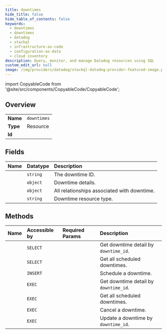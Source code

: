 ```yaml
---
title: downtimes
hide_title: false
hide_table_of_contents: false
keywords:
  - downtimes
  - downtimes
  - datadog    
  - stackql
  - infrastructure-as-code
  - configuration-as-data
  - cloud inventory
description: Query, monitor, and manage Datadog resources using SQL
custom_edit_url: null
image: /img/providers/datadog/stackql-datadog-provider-featured-image.png
---
```


import CopyableCode from '@site/src/components/CopyableCode/CopyableCode';




## Overview
<table><tbody>
<tr><td><b>Name</b></td><td><code>downtimes</code></td></tr>
<tr><td><b>Type</b></td><td>Resource</td></tr>
<tr><td><b>Id</b></td><td><CopyableCode code="datadog.downtimes.downtimes" /></td></tr>
</tbody></table>

## Fields
| Name | Datatype | Description |
|:-----|:---------|:------------|
| <CopyableCode code="id" /> | `string` | The downtime ID. |
| <CopyableCode code="attributes" /> | `object` | Downtime details. |
| <CopyableCode code="relationships" /> | `object` | All relationships associated with downtime. |
| <CopyableCode code="type" /> | `string` | Downtime resource type. |
## Methods
| Name | Accessible by | Required Params | Description |
|:-----|:--------------|:----------------|:------------|
| <CopyableCode code="get_downtime" /> | `SELECT` | <CopyableCode code="downtime_id, dd_site" /> | Get downtime detail by `downtime_id`. |
| <CopyableCode code="list_downtimes" /> | `SELECT` | <CopyableCode code="dd_site" /> | Get all scheduled downtimes. |
| <CopyableCode code="create_downtime" /> | `INSERT` | <CopyableCode code="data__data, dd_site" /> | Schedule a downtime. |
| <CopyableCode code="_get_downtime" /> | `EXEC` | <CopyableCode code="downtime_id, dd_site" /> | Get downtime detail by `downtime_id`. |
| <CopyableCode code="_list_downtimes" /> | `EXEC` | <CopyableCode code="dd_site" /> | Get all scheduled downtimes. |
| <CopyableCode code="cancel_downtime" /> | `EXEC` | <CopyableCode code="downtime_id, dd_site" /> | Cancel a downtime. |
| <CopyableCode code="update_downtime" /> | `EXEC` | <CopyableCode code="downtime_id, data__data, dd_site" /> | Update a downtime by `downtime_id`. |
